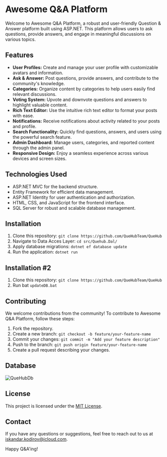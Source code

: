 # Awesome Q&A Platform

Welcome to Awesome Q&A Platform, a robust and user-friendly Question & Answer platform built using ASP.NET. This platform allows users to ask questions, provide answers, and engage in meaningful discussions on various topics.


## Features

- **User Profiles:** Create and manage your user profile with customizable avatars and information.
- **Ask & Answer:** Post questions, provide answers, and contribute to the community's knowledge.
- **Categories:** Organize content by categories to help users easily find relevant discussions.
- **Voting System:** Upvote and downvote questions and answers to highlight valuable content.
- **Rich Text Editor:** Use the intuitive rich text editor to format your posts with ease.
- **Notifications:** Receive notifications about activity related to your posts and profile.
- **Search Functionality:** Quickly find questions, answers, and users using the powerful search feature.
- **Admin Dashboard:** Manage users, categories, and reported content through the admin panel.
- **Responsive Design:** Enjoy a seamless experience across various devices and screen sizes.

## Technologies Used

- ASP.NET MVC for the backend structure.
- Entity Framework for efficient data management.
- ASP.NET Identity for user authentication and authorization.
- HTML, CSS, and JavaScript for the frontend interface.
- SQL Server for robust and scalable database management.

## Installation

1. Clone this repository: `git clone https://github.com/QueHubTeam/QueHub`
2. Navigate to Data Acces Layer: `cd src/Quehub.Dal/`
3. Apply database migrations: `dotnet ef database update`
4. Run the application: `dotnet run`

## Installation #2

1. Clone this repository: `git clone https://github.com/QueHubTeam/QueHub`
2. Run bat `updateDB.bat`

## Contributing

We welcome contributions from the community! To contribute to Awesome Q&A Platform, follow these steps:

1. Fork the repository.
2. Create a new branch: `git checkout -b feature/your-feature-name`
3. Commit your changes: `git commit -m "Add your feature description"`
4. Push to the branch: `git push origin feature/your-feature-name`
5. Create a pull request describing your changes.

## Database

![QueHubDb](https://github.com/QueHubTeam/QueHub/assets/116558882/7f3571f7-7ec3-4f7c-9612-7a9379437ec5)

## License

This project is licensed under the [MIT License](LICENSE).

## Contact

If you have any questions or suggestions, feel free to reach out to us at [iskandar.kodirov@icloud.com](phone:+998972350120).

Happy Q&A'ing!
